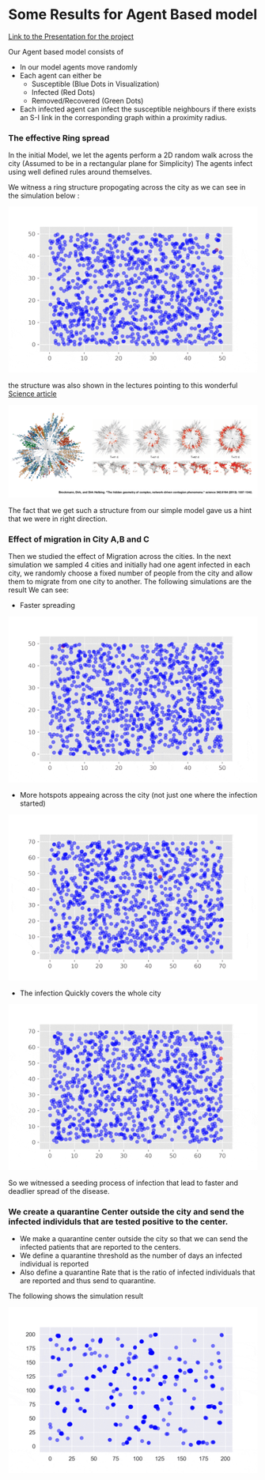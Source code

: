 # Some Results for Agent Based model

[Link to the Presentation for the project](atiyabzafar.github.io/documents/Final-covidBUSTERS.pdf)

Our Agent based model consists of 
* In our model agents move randomly 
* Each agent can either be 
  * Susceptible (Blue Dots in Visualization)
  * Infected (Red Dots)
  * Removed/Recovered (Green Dots) 
* Each infected agent can infect the susceptible neighbours if there exists an S-I link in the corresponding graph within a proximity radius.

### The effective Ring spread 

In the initial Model, we let the agents perform a 2D random walk across the city (Assumed to be in a rectangular plane for Simplicity)
The agents infect using well defined rules around themselves.

We witness a ring structure propogating across the city as we can see in the simulation below : 

![Ring](/images/Denver-Ring-optimized.gif)

the structure was also shown in the lectures pointing to this wonderful [Science article](https://science.sciencemag.org/content/342/6164/1337)

![Ring_1](/Ring.png)

The fact that we get such a structure from our simple model gave us a hint that we were in right direction.

### Effect of migration in City A,B and C

Then we studied the effect of Migration across the cities. In the next simulation we sampled 4 cities and initially had one agent infected in each city, we randomly choose a fixed number of people from the city and allow them to migrate from one city to another. The following simulations are the result
We can see:

* Faster spreading

![CityA](/images/CityA-optimized.gif)

* More hotspots appeaing across the city (not just one where the infection started)

![CityB](/images/CityB-optimized.gif)

* The infection Quickly covers the whole city

![CityC](/images/CityC-optimized.gif)

 So we witnessed a seeding process of infection that lead to faster and deadlier spread of the disease.

### We create a quarantine Center outside the city and send the infected individuls that are tested positive to the center. 

* We make a quarantine center outside the city so that we can send the infected patients that are reported to the centers.
* We define a quarantine threshold as the number of days an infected individual is reported
* Also define a quarantine Rate that is the ratio of infected individuals that are reported and thus send to quarantine.

The following shows the simulation result

![Quaranantine](/images/Quarantine.gif)

